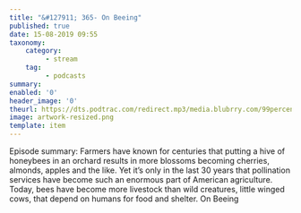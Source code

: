 ```yaml
---
title: "&#127911; 365- On Beeing"
published: true
date: 15-08-2019 09:55
taxonomy:
    category:
         - stream
    tag:
         - podcasts
summary:
enabled: '0'
header_image: '0'
theurl: https://dts.podtrac.com/redirect.mp3/media.blubrry.com/99percentinvisible/dovetail.prxu.org/96/c22e3999-d997-482a-8dd2-cd1050fc5713/365_On_Beeing_pt01.mp3
image: artwork-resized.png
template: item
---
```

 
Episode summary: Farmers have known for centuries that putting a hive of honeybees in an orchard results in more blossoms becoming cherries, almonds, apples and the like. Yet it’s only in the last 30 years that pollination services have become such an enormous part of American agriculture. Today, bees have become more livestock than wild creatures, little winged cows, that depend on humans for food and shelter. On Beeing
